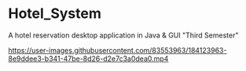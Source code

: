 # Hotel_System
A hotel reservation desktop application in Java &amp; GUI "Third Semester"




https://user-images.githubusercontent.com/83553963/184123963-8e9ddee3-b341-47be-8d26-d2e7c3a0dea0.mp4

